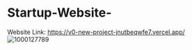 # Startup-Website-
Website Link: https://v0-new-project-jnutbeqwfe7.vercel.app/
![1000127789](https://github.com/user-attachments/assets/d95ad5f4-b325-4fd5-9521-f17e754e5201)
